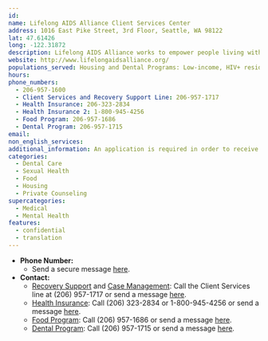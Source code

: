 ```yaml
---
id: 
name: Lifelong AIDS Alliance Client Services Center
address: 1016 East Pike Street, 3rd Floor, Seattle, WA 98122
lat: 47.61426
long: -122.31872
description: Lifelong AIDS Alliance works to empower people living with or at risk of HIV/AIDS and/or other chronic conditions to lead healthier lives. Lifelong provides a food program, housing options, and various medical services including substance abuse recovery, dental care, health insurance, sexual health, health education and case management.
website: http://www.lifelongaidsalliance.org/
populations_served: Housing and Dental Programs: Low-income, HIV+ residents of King, Island, or Snohomish counties; Insurance and Case Management Programs: People living with HIV/AIDS; Food Program (Chicken Soup Brigade): People living with a chronic medical condition.
hours:
phone_numbers:
  - 206-957-1600
  - Client Services and Recovery Support Line: 206-957-1717
  - Health Insurance: 206-323-2834
  - Health Insurance 2: 1-800-945-4256
  - Food Program: 206-957-1686
  - Dental Program: 206-957-1715
email:
non_english_services:
additional_information: An application is required in order to receive dental care. Please contact the Dental Program Coordinator at 206-957-1716 to apply.
categories:
  - Dental Care
  - Sexual Health
  - Food
  - Housing
  - Private Counseling
supercategories:
  - Medical
  - Mental Health
features:
  - confidential
  - translation
---
```

- **Phone Number:** 
   - Send a secure message [here](http://lifelongaidsalliance.org/contact).
- **Contact:**
  - [Recovery Support](http://lifelongaidsalliance.org/recovery-support-services) and [Case Management](http://lifelongaidsalliance.org/case-management): Call the Client Services line at (206) 957-1717 or send a message [here](http://lifelongaidsalliance.org/contact#block-system-main).
  - [Health Insurance](http://lifelongaidsalliance.org/services/health-insurance-continuation): Call (206) 323-2834 or 1-800-945-4256 or send a message [here](http://lifelongaidsalliance.org/contact/Insurance).
  - [Food Program](http://lifelongaidsalliance.org/chickensoup): Call (206) 957-1686 or send a message [here](http://www.llaa.org/contact/chicken-soup-brigade).
  - [Dental Program](http://lifelongaidsalliance.org/services/lifelong-dental-program): Call (206) 957-1715 or send a message [here](http://lifelongaidsalliance.org/contact/dental).
